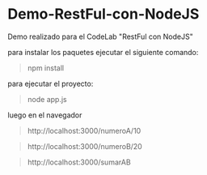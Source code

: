 # Demo-RestFul-con-NodeJS

Demo realizado para el CodeLab "RestFul con NodeJS"

para instalar los paquetes ejecutar el siguiente comando:

> npm install

para ejecutar el proyecto:

> node app.js

luego en el navegador

> http://localhost:3000/numeroA/10

> http://localhost:3000/numeroB/20

> http://localhost:3000/sumarAB

